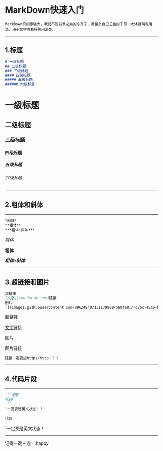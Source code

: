 # MarkDown快速入门
```
MarkDown真的很强大，我就不说背景之类的东西了，直接上自己总结的干货！大体就两种用法，用于文字类和特殊用法类。
```
***
## 1.标题
```MarkDown
# 一级标题
## 二级标题
### 三级标题
#### 四级标题
##### 五级标题
###### 六级标题
```
# 一级标题

## 二级标题

### 三级标题

#### 四级标题

##### 五级标题

###### 六级标题
***
## 2.粗体和斜体
***
```MarkDown
*斜体*
**粗体**
***粗体+斜体***
```
*斜体*

**粗体**

***粗体+斜体***
***
## 3.超链接和图片
```MarkDown
超链接
[文字](www.baidu.com)链接
图片
[](images.githubusercontent.com/89624840/131179808-b69fe017-c2bc-45a6-bc89-f83803047173.png)图片链接
```
超链接

[文字](https://www.baidu.com)链接

图片

[](https://images.githubusercontent.com/89624840/131179808-b69fe017-c2bc-45a6-bc89-f83803047173.png)图片链接

```
链接一定要加https/http！！！
```
***
## 4.代码片段
***
````markdown
```语言
代码
```
`一定要是英文状态！！
````
```语言
代码
```
`一定要是英文状态！！
***
记得一键三连！:happy:
